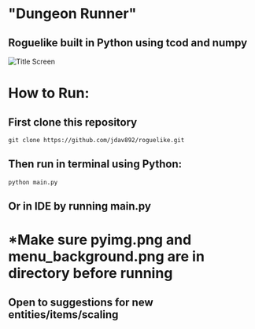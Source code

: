 # "Dungeon Runner"
## Roguelike built in Python using tcod and numpy

![Title Screen](https://ibb.co/98KcjMJ)

# How to Run:
## First clone this repository
```
git clone https://github.com/jdav892/roguelike.git

```
## Then run in terminal using Python:
```
python main.py
```

## Or in IDE by running main.py

# *Make sure pyimg.png and menu_background.png are in directory before running

## Open to suggestions for new entities/items/scaling

